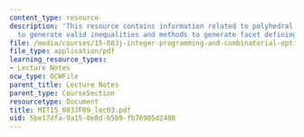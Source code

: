 ```yaml
---
content_type: resource
description: 'This resource contains information related to polyhedral review, methods
  to generate valid inequalities and methods to generate facet defining inequalities. '
file: /media/courses/15-083j-integer-programming-and-combinatorial-optimization-fall-2009/5be17dfa9a150e8db5b9fb76905d2408_MIT15_083JF09_lec03.pdf
file_type: application/pdf
learning_resource_types:
- Lecture Notes
ocw_type: OCWFile
parent_title: Lecture Notes
parent_type: CourseSection
resourcetype: Document
title: MIT15_083JF09_lec03.pdf
uid: 5be17dfa-9a15-0e8d-b5b9-fb76905d2408
---
```

